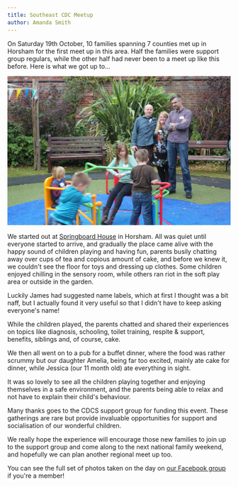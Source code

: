 ```yaml
---
title: Southeast CDC Meetup
author: Amanda Smith
---
```


On Saturday 19th October, 10 families spanning 7 counties met up in Horsham for the first meet up in this area. Half the families were support group regulars, while the other half had never been to a meet up like this before. Here is what we got up to...

![Enjoying the playground](/img/posts/southeast-cdc-meetup.jpg)

We started out at [Springboard House](http://www.springboardproject.com/) in Horsham.  All was quiet until everyone started to arrive, and gradually the place came alive with the happy sound of children playing and having fun, parents busily chatting away over cups of tea and copious amount of cake, and before we knew it, we couldn't see the floor for toys and dressing up clothes.  Some children enjoyed chilling in the sensory room, while others ran riot in the soft play area or outside in the garden.

Luckily James had suggested name labels, which at first I thought was a bit naff, but I actually found it very useful so that I didn't have to keep asking everyone's name!

While the children played, the parents chatted and shared their experiences on topics like diagnosis, schooling, toilet training, respite & support, benefits, siblings and, of course, cake.

We then all went on to a pub for a buffet dinner, where the food was rather scrummy but our daughter Amelia, being far too excited, mainly ate cake for dinner, while Jessica (our 11 month old) ate everything in sight.

It was so lovely to see all the children playing together and enjoying themselves in a safe environment, and the parents being able to relax and not have to explain their child's behaviour.

Many thanks goes to the CDCS support group for funding this event. These gatherings are rare but provide invaluable opportunities for support and socialisation of our wonderful children.

We really hope the experience will encourage those new families to join up to the support group and come along to the next national family weekend, and hopefully we can plan another regional meet up too.

You can see the full set of photos taken on the day on [our Facebook group](https://www.facebook.com/media/set/?set=oa.611626965546170&type=1) if you're a member!